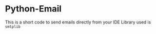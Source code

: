 # Python-Email
This is a short code to send emails directly from your IDE
Library used is `smtplib`
